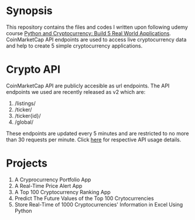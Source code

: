 # Synopsis
This repository contains the files and codes I written upon following udemy course [Python and Cryptocurrency: Build 5 Real World Applications](https://www.udemy.com/coinmarketcap/).
CoinMarketCap API endpoints are used to access live cryptocurrency data and help to create 5 simple cryptocurrency applications.

# Crypto API
CoinMarketCap API are publicly accesible as url endpoints. The API endpoints we used are recently released as v2 which are:
1. /listings/
2. /ticker/
3. /ticker{id}/
4. /global/

These endpoints are updated every 5 minutes and are restricted to no more than 30 requests per minute. Click [here](https://coinmarketcap.com/api/) for respective API usage details.

# Projects
1. A Cryprocurrency Portfolio App
2. A Real-Time Price Alert App
3. A Top 100 Cryptocurrency Ranking App
4. Predict The Future Values of the Top 100 Crytocurrencies
5. Store Real-Time of 1000 Cryptocurrencies' Information in Excel Using Python

